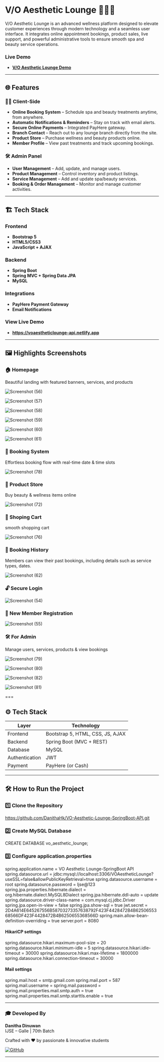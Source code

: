 # V/O Aesthetic Lounge 💆‍♀️✨

V/O Aesthetic Lounge is an advanced wellness platform designed to elevate customer experiences through modern technology and a seamless user interface. It integrates online appointment bookings, product sales, live support, and powerful administrative tools to ensure smooth spa and beauty service operations.

### Live Demo
- [**V/O Aesthetic Lounge Demo**](https://voaestheticlounge-api.netlify.app)

---
## 🌐 Features

### 🧖‍♀️ Client-Side
- **Online Booking System** – Schedule spa and beauty treatments anytime, from anywhere.
- **Automatic Notifications & Reminders** – Stay on track with email alerts.
- **Secure Online Payments** – Integrated PayHere gateway.
- **Branch Contact** – Reach out to any lounge branch directly from the site.
- **Product Store** – Purchase wellness and beauty products online.
- **Member Profile** – View past treatments and track upcoming bookings.

### 🛠️ Admin Panel
- **User Management** – Add, update, and manage users.
- **Product Management** – Control inventory and product listings.
- **Service Management** – Add and update spa/beauty services.
- **Booking & Order Management** – Monitor and manage customer activities.

---

## 🏗️ Tech Stack

### Frontend
- **Bootstrap 5**
- **HTML5/CSS3**
- **JavaScript + AJAX**

### Backend
- **Spring Boot**
- **Spring MVC + Spring Data JPA**
- **MySQL**

### Integrations
- **PayHere Payment Gateway**
- **Email Notifications**

### View Live Demo
- **https://voaestheticlounge-api.netlify.app**

---

## 🖼️ Highlights Screenshots

### 🏠 Homepage  

Beautiful landing with featured banners, services, and products

![Screenshot (56)](https://github.com/user-attachments/assets/a5e39df0-ce20-47c5-b7b9-22f01f6e3d7a)


![Screenshot (57)](https://github.com/user-attachments/assets/ac509db4-9ec0-4234-b794-85040103799a)


![Screenshot (58)](https://github.com/user-attachments/assets/b4130bae-3051-40e6-9dc0-526abfbc18d1)


![Screenshot (59)](https://github.com/user-attachments/assets/6243aa1e-99a4-46af-8aee-31dad97bdf7b)


![Screenshot (60)](https://github.com/user-attachments/assets/176eb109-4c25-48c5-9d27-b495372baf74)


![Screenshot (61)](https://github.com/user-attachments/assets/e9d03d4a-b631-41e5-942d-5a0f7031090d)

### 📅 Booking System  
Effortless booking flow with real-time date & time slots


![Screenshot (78)](https://github.com/user-attachments/assets/a8636c9a-45b2-484c-bb35-3939bb1a09aa)


### 🛒 Product Store
Buy beauty & wellness items online


![Screenshot (72)](https://github.com/user-attachments/assets/1117e68f-d6c4-42b8-a23f-47c774861cf7)


### 🛒 Shoping Cart

smooth shopping cart


![Screenshot (76)](https://github.com/user-attachments/assets/091d7770-7ba1-4863-92d8-e250bbb15eea)

### 📜 Booking History
Members  can view their past bookings, including details such as service types, dates.


![Screenshot (62)](https://github.com/user-attachments/assets/70f6726b-6de8-460b-86ac-7d9268877876)


### 🔓 Secure Login


![Screenshot (54)](https://github.com/user-attachments/assets/f17668f4-ba45-496c-bd33-0831ff0c6040)


### 👥 New Member Registration


![Screenshot (55)](https://github.com/user-attachments/assets/acb53ffe-b1e9-4e49-b39f-75037da36cd1)



### 🛠️ For Admin
Manage users, services, products & view bookings


![Screenshot (79)](https://github.com/user-attachments/assets/9235d869-496c-4db1-8dc3-22fcc959c1ae)


![Screenshot (80)](https://github.com/user-attachments/assets/8c0e7dca-345b-4beb-903c-9a2a7d19988d)


![Screenshot (82)](https://github.com/user-attachments/assets/bfa13c1e-ab9a-4c7c-8ccc-7834007db77a)


![Screenshot (81)](https://github.com/user-attachments/assets/7834212b-3466-42d1-9b2f-d5aa1da2d13c)


===

## ⚙️ Tech Stack

| Layer         | Technology           |
|---------------|----------------------|
| Frontend      | Bootstrap 5, HTML, CSS, JS, AJAX |
| Backend       | Spring Boot (MVC + REST) |
| Database      | MySQL                |
| Authentication| JWT                  |
| Payment       | PayHere (or Cash)    |

---

## 🛠️ How to Run the Project

### 1️⃣ Clone the Repository
https://github.com/DanithaHk/VO-Aesthetic-Lounge-SpringBoot-API.git

### 2️⃣ Create MySQL Database
CREATE DATABASE vo_aesthetic_lounge;

### 3️⃣ Configure application.properties

spring.application.name                      = VO Aesthetic Lounge-SpringBoot API
spring.datasource.url                        = jdbc:mysql://localhost:3306/VOAestheticLounge?useSSL=false&allowPublicKeyRetrieval=true
spring.datasource.username                   = root
spring.datasource.password                   = Ijse@123
spring.jpa.properties.hibernate.dialect      = org.hibernate.dialect.MySQL8Dialect
spring.jpa.hibernate.ddl-auto                = update
spring.datasource.driver-class-name          = com.mysql.cj.jdbc.Driver
spring.jpa.open-in-view                      = false
spring.jpa.show-sql                          = true
jwt.secret                                   = 2D4A614E645267556B58703273357638792F423F4428472B4B6250655368566DF423F4428472B4B6250655368566D
spring.main.allow-bean-definition-overriding = true
server.port                                  = 8080

#### HikariCP settings
spring.datasource.hikari.maximum-pool-size   = 20
spring.datasource.hikari.minimum-idle        = 5
spring.datasource.hikari.idle-timeout        = 30000
spring.datasource.hikari.max-lifetime        = 1800000
spring.datasource.hikari.connection-timeout  = 30000

#### Mail settings
spring.mail.host                             = smtp.gmail.com
spring.mail.port                             = 587
spring.mail.username                         = 
spring.mail.password                         = 
spring.mail.properties.mail.smtp.auth        = true
spring.mail.properties.mail.smtp.starttls.enable = true

---


### 🎓 Developed By  
**Danitha Dinuwan**  
IJSE – Galle | 70th Batch  

Crafted with ❤️ by passionate & innovative students  

[![GitHub](https://img.shields.io/badge/GitHub-Danitha--Hk-181717?style=flat-square&logo=github&logoColor=white)](https://github.com/DanithaHk)

---
